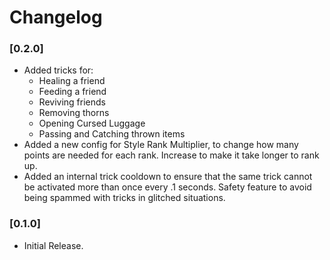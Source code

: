 # Changelog

### [0.2.0]

* Added tricks for:
	* Healing a friend
	* Feeding a friend
	* Reviving friends
	* Removing thorns
	* Opening Cursed Luggage
	* Passing and Catching thrown items
* Added a new config for Style Rank Multiplier, to change how many points are needed for each rank. Increase to make it take longer to rank up.
* Added an internal trick cooldown to ensure that the same trick cannot be activated more than once every .1 seconds. Safety feature to avoid being spammed with tricks in glitched situations.

### [0.1.0]

* Initial Release.